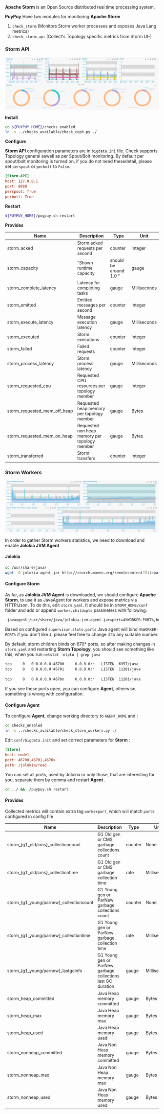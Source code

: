 **Apache Storm** is an Open Source distributed real time processing system. 

**PuyPuy** Have two modules for monitoring **Apache Storm**  

1. `check_storm` (Monitors Storm worker processes and exposes Java Lang metrics)
2. `check_storm_api` (Collect's Topology specific metrics from Storm UI-)

### **Storm API**

![Storm Workers](../images/storm.png)

**Install**

```bash
cd ${PUYPUY_HOME}/checks_enabled
ln -s ../checks_available/check_ceph.py ./
```

**Configure**

**Storm API** configuration parameters are in `bigdata.ini` file. 
Check supports Topology general aswell as per Spout/Bolt monitoring. 
By default per spout/bolt monitoring is turned on, if you do not need thesedetail, please set `perspout` or `perbolt` to `False`.  

```ini
[Storm-API]
host: 127.0.0.1
port: 8080
perspout: True
perbolt: True
```

**Restart**

```bash
${PUYPUY_HOME}/puypuy.sh restart
```

**Provides**

| Name  | Description | Type | Unit|
| ------------- | ------------- |------------- |------------- |
|storm_acked|Storm acked requests per second |counter|integer|
|storm_capacity|"Shown runtime capacity| should be around 1.0 "|gauge|None|
|storm_complete_latency|Latency for completing tasks |gauge|Milliseconds|
|storm_emitted|Emitted messages per second |counter|integer|
|storm_execute_latency|Message execution latency |gauge|Milliseconds|
|storm_executed|Storm executions |counter|integer|
|storm_failed|Failed requests |counter|integer|
|storm_process_latency|Storm process latency |gauge|Milliseconds|
|storm_requested_cpu|Requested CPU resources per topology member|gauge|integer|
|storm_requested_mem_off_heap|Requested heap memory per topology member|gauge|Bytes|
|storm_requested_mem_on_heap|Requested non heap memory per topology member|gauge|Bytes|
|storm_transferred|Storm transfers |counter|integer|

### **Storm Workers**

![Storm Workers](../images/stormw.png)
 
In order to gather Storm workers statistics, we need to download and enable **Jolokia JVM Agent**    

#### **Jolokia** 

```bash
cd /usr/share/java/
wget -O jolokia-agent.jar http://search.maven.org/remotecontent?filepath=org/jolokia/jolokia-jvm/1.3.6/jolokia-jvm-1.3.6-agent.jar
```

#### **Configure Storm** 

As far, as **Jolokia JVM Agent** is downloaded, we should configure **Apache Storm**, to use it as JavaAgent for workers and expose metrics via HTTP/Json.
To do this, edit `storm.yaml`. It should be in `STORM_HOME/conf` folder and add or append `worker.childopts` parameters with following: 

```bash
-javaagent:/usr/share/java/jolokia-jvm-agent.jar=port=4%WORKER-PORT%,host=0.0.0.0
``` 

Based on configured `supervisor.slots.ports` Java agent will bind `4%WORKER-PORT%` if you don't like `4`, please feel free to change it to any suitable number. 

By default, storm children binds on 670* ports, so after making changes in `storm.yaml` and restarting **Storm Topology**, you should see something like this,
when you run `netstat -nlptu | grep java` 

```bash
tcp     0   0 0.0.0.0:46700     0.0.0.0:*   LISTEN  6357/java       
tcp     0   0 0.0.0.0:46701     0.0.0.0:*   LISTEN  11281/java
      
tcp     0   0 0.0.0.0:4670x     0.0.0.0:*   LISTEN  11281/java
```

If you see these ports open, you can configure **Agent**, otherwise, something is wrong with configuration.  

#### **Configure Agent**

To configure **Agent**, change working directory to `AGENT_HOME` and :

```bash
cd checks_enabled
ln -s ../checks_available/check_storm_workers.py ./
```

Edit `conf/bigdata.init` and set correct parameters for **Storm** : 

```ini
[Storm]
host: node1
port: 46700,46701,4670x
path: /jolokia/read

``` 

You can set all ports, used by Jolokia or only those, that are interesting for you, separate them by comma and restart **Agent** .

```bash
cd ../ && ./puypuy.sh restart
``` 

#### **Provides** 

Collected metrics will contain extra tag `workerport`, which will match `port`s configured in config file  

| Name  | Description | Type | Unit|
| ------------- | ------------- |------------- |------------- |
|storm_{g1_old/cms}_collectioncount|G1 Old gen or CMS garbage collections count|counter|None|
|storm_{g1_old/cms}_collectiontime|G1 Old gen or CMS garbage collection time|rate|Milliseconds|
|storm_{g1_young/parnew}_collectioncount|G1 Young gen or ParNew garbage collections count|counter|None|
|storm_{g1_young/parnew}_collectiontime|G1 Young gen or ParNew garbage collection time |rate|Milliseconds|
|storm_{g1_young/parnew}_lastgcinfo|G1 Young gen or ParNew garbage collections last GC duration|gauge|MIlliseconds|
|storm_heap_committed|Java Heap memory committed |gauge|Bytes|
|storm_heap_max|Java Heap memory  max|gauge|Bytes|
|storm_heap_used|Java Heap memory used|gauge|Bytes|
|storm_nonheap_committed|Java Non  Heap memory  committed|gauge|Bytes|
|storm_nonheap_max|Java Non  Heap memory  max|gauge|Bytes|
|storm_nonheap_used|Java Non Heap memory used|gauge|Bytes|


